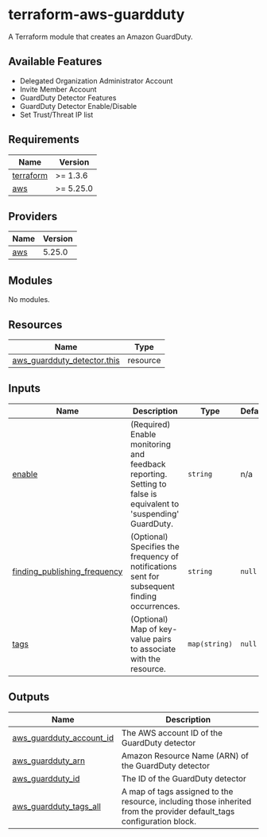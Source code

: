 # terraform-aws-guardduty

A Terraform module that creates an Amazon GuardDuty.

## Available Features

- Delegated Organization Administrator Account
- Invite Member Account
- GuardDuty Detector Features
- GuardDuty Detector Enable/Disable
- Set Trust/Threat IP list

<!-- BEGIN_TF_DOCS -->
## Requirements

| Name | Version |
|------|---------|
| <a name="requirement_terraform"></a> [terraform](#requirement\_terraform) | >= 1.3.6 |
| <a name="requirement_aws"></a> [aws](#requirement\_aws) | >= 5.25.0 |

## Providers

| Name | Version |
|------|---------|
| <a name="provider_aws"></a> [aws](#provider\_aws) | 5.25.0 |

## Modules

No modules.

## Resources

| Name | Type |
|------|------|
| [aws_guardduty_detector.this](https://registry.terraform.io/providers/hashicorp/aws/latest/docs/resources/guardduty_detector) | resource |

## Inputs

| Name | Description | Type | Default | Required |
|------|-------------|------|---------|:--------:|
| <a name="input_enable"></a> [enable](#input\_enable) | (Required) Enable monitoring and feedback reporting. Setting to false is equivalent to 'suspending' GuardDuty. | `string` | n/a | yes |
| <a name="input_finding_publishing_frequency"></a> [finding\_publishing\_frequency](#input\_finding\_publishing\_frequency) | (Optional) Specifies the frequency of notifications sent for subsequent finding occurrences. | `string` | `null` | no |
| <a name="input_tags"></a> [tags](#input\_tags) | (Optional) Map of key-value pairs to associate with the resource. | `map(string)` | `null` | no |

## Outputs

| Name | Description |
|------|-------------|
| <a name="output_aws_guardduty_account_id"></a> [aws\_guardduty\_account\_id](#output\_aws\_guardduty\_account\_id) | The AWS account ID of the GuardDuty detector |
| <a name="output_aws_guardduty_arn"></a> [aws\_guardduty\_arn](#output\_aws\_guardduty\_arn) | Amazon Resource Name (ARN) of the GuardDuty detector |
| <a name="output_aws_guardduty_id"></a> [aws\_guardduty\_id](#output\_aws\_guardduty\_id) | The ID of the GuardDuty detector |
| <a name="output_aws_guardduty_tags_all"></a> [aws\_guardduty\_tags\_all](#output\_aws\_guardduty\_tags\_all) | A map of tags assigned to the resource, including those inherited from the provider default\_tags configuration block. |
<!-- END_TF_DOCS -->